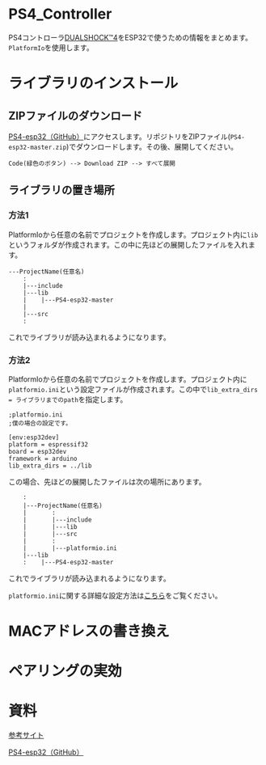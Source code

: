 # PS4_Controller
PS4コントローラ[DUALSHOCK™4](https://pur.store.sony.jp/ps4/lineup/ps4_controller/)をESP32で使うための情報をまとめます。`PlatformIo`を使用します。

# ライブラリのインストール
## ZIPファイルのダウンロード
[PS4-esp32（GitHub）](https://github.com/aed3/PS4-esp32)にアクセスします。リポジトリをZIPファイル(`PS4-esp32-master.zip`)でダウンロードします。その後、展開してください。
```
Code(緑色のボタン) --> Download ZIP --> すべて展開
```
## ライブラリの置き場所
### 方法1
PlatformIoから任意の名前でプロジェクトを作成します。プロジェクト内に`lib`というフォルダが作成されます。この中に先ほどの展開したファイルを入れます。
```
---ProjectName(任意名)
    :
    |---include
    |---lib
    |    |---PS4-esp32-master
    |
    |---src
    :
```
これでライブラリが読み込まれるようになります。
### 方法2
PlatformIoから任意の名前でプロジェクトを作成します。プロジェクト内に`platformio.ini`という設定ファイルが作成されます。この中で`lib_extra_dirs = ライブラリまでのpath`を指定します。
```
;platformio.ini
;僕の場合の設定です。

[env:esp32dev]
platform = espressif32
board = esp32dev
framework = arduino
lib_extra_dirs = ../lib
```
この場合、先ほどの展開したファイルは次の場所にあります。
```
    :
    |---ProjectName(任意名)
    |       :
    |       |---include
    |       |---lib
    |       |---src
    |       :
    |       |---platformio.ini
    |---lib
    :    |---PS4-esp32-master
```
これでライブラリが読み込まれるようになります。

`platformio.ini`に関する詳細な設定方法は[こちら](https://docs.platformio.org/en/latest/projectconf/section_env_library.html)をご覧ください。
# MACアドレスの書き換え

# ペアリングの実効

# 資料
[参考サイト](https://techtutorialsx.com/2020/02/15/esp32-connecting-a-ps4-controller/)

[PS4-esp32（GitHub）](https://github.com/aed3/PS4-esp32)